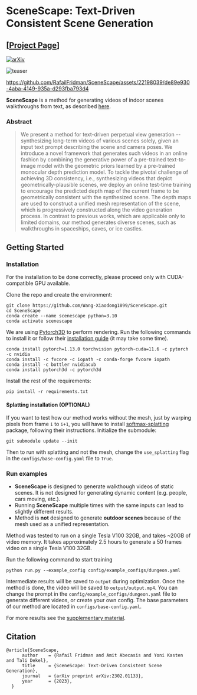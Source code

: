 # SceneScape: Text-Driven Consistent Scene Generation
## [<a href="https://scenescape.github.io/" target="_blank">Project Page</a>]

[![arXiv](https://img.shields.io/badge/arXiv-SceneScape-b31b1b.svg)](https://arxiv.org/abs/2302.01133)

[//]: # (image is in teaser.png)
![teaser](assets/teaser.png)




https://github.com/RafailFridman/SceneScape/assets/22198039/de89e930-4aba-4149-935a-d293fba793d4




**SceneScape** is a method for  generating videos of indoor scenes walkthroughs from text, as described <a href="https://arxiv.org/abs/2302.01133" target="_blank">here</a>.
### Abstract
>We present a method for text-driven perpetual view generation -- synthesizing long-term videos of various scenes solely, given an input text prompt describing the scene and camera poses. We introduce a novel framework that generates such videos in an online fashion by combining the generative power of a pre-trained text-to-image model with the geometric priors learned by a pre-trained monocular depth prediction model. To tackle the pivotal challenge of achieving 3D consistency, i.e., synthesizing videos that depict geometrically-plausible scenes, we deploy an online test-time training to encourage the predicted depth map of the current frame to be geometrically consistent with the synthesized scene. The depth maps are used to construct a unified mesh representation of the scene, which is progressively constructed along the video generation process. In contrast to previous works, which are applicable only to limited domains, our method generates diverse scenes, such as walkthroughs in spaceships, caves, or ice castles.


## Getting Started
### Installation
For the installation to be done correctly, please proceed only with CUDA-compatible GPU available.

Clone the repo and create the environment:
```
git clone https://github.com/Wang-Xiaodong1899/SceneScape.git
cd SceneScape
conda create --name scenescape python=3.10
conda activate scenescape 
```
We are using  <a href="https://github.com/facebookresearch/pytorch3d" target="_blank">Pytorch3D</a> to perform rendering.
Run the following commands to install it or follow their <a href="https://github.com/facebookresearch/pytorch3d/blob/main/INSTALL.md" target="_blank">installation guide</a> (it may take some time).
```
conda install pytorch=1.13.0 torchvision pytorch-cuda=11.6 -c pytorch -c nvidia
conda install -c fvcore -c iopath -c conda-forge fvcore iopath
conda install -c bottler nvidiacub
conda install pytorch3d -c pytorch3d
```
Install the rest of the requirements:
```
pip install -r requirements.txt
```
#### Splatting installation (OPTIONAL)
If you want to test how our method works without the mesh, just by warping pixels from frame `i` to `i+1`, you will have to install <a href="https://github.com/sniklaus/softmax-splatting" target="_blank">softmax-splatting</a> package, following their instructions.
Initialize the submodule:
```
git submodule update --init
```
Then to run with splatting and not the mesh, change the `use_splatting` flag in the `configs/base-config.yaml` file to `True`.

### Run examples 
* **SceneScape** is designed to generate walkthough videos of static scenes. It is not designed for generating dynamic content (e.g. people, cars moving, etc.).
* Running **SceneScape** multiple times with the same inputs can lead to slightly different results.
* Method is **not** designed to generate **outdoor scenes** because of the mesh used as a unified representation.

Method was tested to run on a single Tesla V100 32GB, and takes ~20GB of video memory.
It takes approximately 2.5 hours to generate a 50 frames video on a single Tesla V100 32GB.

Run the following command to start training
```
python run.py --example_config config/example_configs/dungeon.yaml
```

Intermediate results will be saved to `output` during optimization. Once the method is done, the video will be saved to `output/output.mp4`.
You can change the prompt in the `config/example_configs/dungeon.yaml` file to generate different videos, or create your own config. The base parameters of our method are located in `configs/base-config.yaml`.

For more results see the [supplementary material](https://scenescape.github.io/sm/index.html).



## Citation
```
@article{SceneScape,
      author    = {Rafail Fridman and Amit Abecasis and Yoni Kasten and Tali Dekel},
      title     = {SceneScape: Text-Driven Consistent Scene Generation},
      journal   = {arXiv preprint arXiv:2302.01133},
      year      = {2023},
  }
```
